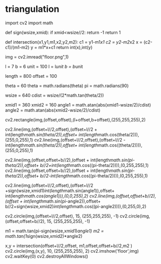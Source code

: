 # triangulation
import cv2
import math

def sign(wsize,xmid):
	if xmid<wsize//2:
		return -1
	return 1

def intersection(x1,y1,m1,x2,y2,m2):
	c1 = y1-m1*x1
	c2 = y2-m2*x2
	x = (c2-c1)/(m1-m2)
	y = m1*x+c1
	return int(x),int(y)



img = cv2.imread("floor.png",1)

l = 7
b = 6
unit = 100
l = l*unit
b = b*unit

length = 800
offset = 100

theta = 60
theta = math.radians(theta)
pi = math.radians(90)

wsize = 640
cdist = wsize/(2*math.tan(theta/2))

xmid1 = 360
xmid2 = 160
angle1 = math.atan(abs(xmid1-wsize/2)/cdist)
angle2 = math.atan(abs(xmid2-wsize/2)/cdist)



cv2.rectangle(img,(offset,offset),(l+offset,b+offset),(255,255,255),2)


cv2.line(img,(offset+l//2,offset),(offset+l//2 + int(length*math.sin(theta/2)),offset+ int(length*math.cos(theta/2))),(255,0,255),1)
cv2.line(img,(offset+l//2,offset),(offset+l//2 - int(length*math.sin(theta/2)),offset+ int(length*math.cos((theta/2)))),(255,0,255),1)

cv2.line(img,(offset,offset+b//2),(offset + int(length*math.sin(pi-theta/2)),offset+ b//2+int(length*math.cos((pi-theta/2)))),(0,255,255),1)
cv2.line(img,(offset,offset+b//2),(offset + int(length*math.sin(pi-theta/2)),offset+ b//2-int(length*math.cos((pi-theta/2)))),(0,255,255),1)

cv2.line(img,(offset+l//2,offset),(offset+l//2  +sign(wsize,xmid1)*int(length*math.sin(angle1)),offset+ int(length*math.cos(angle1))),(0,0,255),2)
cv2.line(img,(offset,offset+b//2),(offset + int(length*math.sin(pi-angle2)),offset+ b//2+sign(wsize,xmid2)*int(length*math.cos((pi-angle2)))),(0,255,0),2)


cv2.circle(img,(offset+l//2,offset), 15, (255,255,255), -1)
cv2.circle(img,(offset,offset+b//2), 15, (255,255,255), -1)

m1 = math.tan(pi-sign(wsize,xmid1)*angle1)
m2 = math.tan(1*sign(wsize,xmid2)*angle2)

x,y = intersection(offset+l//2,offset, m1,offset,offset+b//2,m2  )
cv2.circle(img,(x,y), 10, (255,255,255), 2)
cv2.imshow('floor',img)
cv2.waitKey(0)
cv2.destroyAllWindows()
